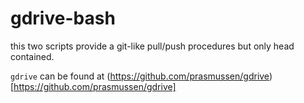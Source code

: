 # gdrive-bash

this two scripts provide a git-like pull/push procedures but only head contained.

`gdrive` can be found at (https://github.com/prasmussen/gdrive)[https://github.com/prasmussen/gdrive]
